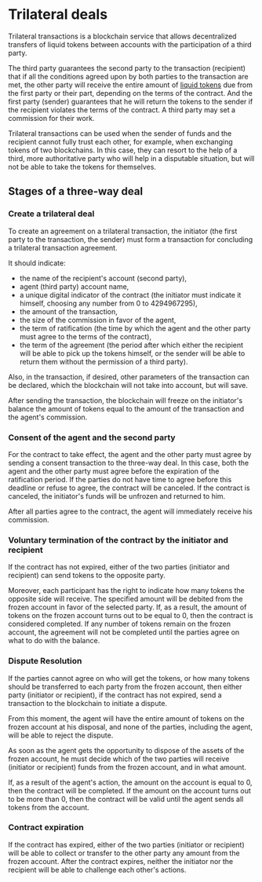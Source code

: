 # Trilateral deals

Trilateral transactions is a blockchain service that allows decentralized transfers of liquid tokens between accounts with the participation of a third party.

The third party guarantees the second party to the transaction (recipient) that if all the conditions agreed upon by both parties to the transaction are met, the other party will receive the entire amount of [liquid tokens](./economy.md#viz-token) due from the first party or their part, depending on the terms of the contract. And the first party (sender) guarantees that he will return the tokens to the sender if the recipient violates the terms of the contract. A third party may set a commission for their work.

Trilateral transactions can be used when the sender of funds and the recipient cannot fully trust each other, for example, when exchanging tokens of two blockchains. In this case, they can resort to the help of a third, more authoritative party who will help in a disputable situation, but will not be able to take the tokens for themselves.

## Stages of a three-way deal

### Create a trilateral deal

To create an agreement on a trilateral transaction, the initiator (the first party to the transaction, the sender) must form a transaction for concluding a trilateral transaction agreement.

It should indicate:

- the name of the recipient's account (second party),
- agent (third party) account name,
- a unique digital indicator of the contract (the initiator must indicate it himself, choosing any number from 0 to 4294967295),
- the amount of the transaction,
- the size of the commission in favor of the agent,
- the term of ratification (the time by which the agent and the other party must agree to the terms of the contract),
- the term of the agreement (the period after which either the recipient will be able to pick up the tokens himself, or the sender will be able to return them without the permission of a third party).

Also, in the transaction, if desired, other parameters of the transaction can be declared, which the blockchain will not take into account, but will save.

After sending the transaction, the blockchain will freeze on the initiator's balance the amount of tokens equal to the amount of the transaction and the agent's commission.

### Consent of the agent and the second party

For the contract to take effect, the agent and the other party must agree by sending a consent transaction to the three-way deal. In this case, both the agent and the other party must agree before the expiration of the ratification period. If the parties do not have time to agree before this deadline or refuse to agree, the contract will be canceled. If the contract is canceled, the initiator's funds will be unfrozen and returned to him.

After all parties agree to the contract, the agent will immediately receive his commission.

### Voluntary termination of the contract by the initiator and recipient

If the contract has not expired, either of the two parties (initiator and recipient) can send tokens to the opposite party.

Moreover, each participant has the right to indicate how many tokens the opposite side will receive. The specified amount will be debited from the frozen account in favor of the selected party. If, as a result, the amount of tokens on the frozen account turns out to be equal to 0, then the contract is considered completed. If any number of tokens remain on the frozen account, the agreement will not be completed until the parties agree on what to do with the balance.

### Dispute Resolution

If the parties cannot agree on who will get the tokens, or how many tokens should be transferred to each party from the frozen account, then either party (initiator or recipient), if the contract has not expired, send a transaction to the blockchain to initiate a dispute.

From this moment, the agent will have the entire amount of tokens on the frozen account at his disposal, and none of the parties, including the agent, will be able to reject the dispute.

As soon as the agent gets the opportunity to dispose of the assets of the frozen account, he must decide which of the two parties will receive (initiator or recipient) funds from the frozen account, and in what amount.

If, as a result of the agent's action, the amount on the account is equal to 0, then the contract will be completed. If the amount on the account turns out to be more than 0, then the contract will be valid until the agent sends all tokens from the account.

### Contract expiration

If the contract has expired, either of the two parties (initiator or recipient) will be able to collect or transfer to the other party any amount from the frozen account. After the contract expires, neither the initiator nor the recipient will be able to challenge each other's actions.
